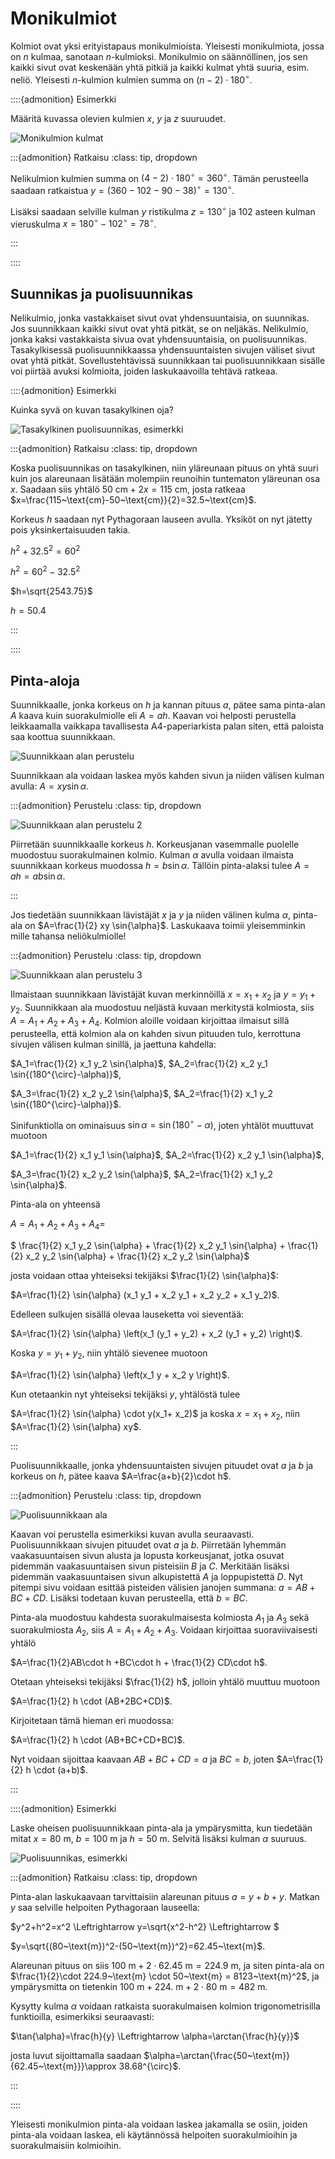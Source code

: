# Monikulmiot

Kolmiot ovat yksi erityistapaus monikulmioista. Yleisesti monikulmiota, jossa on $n$ kulmaa, sanotaan $n$-kulmioksi. Monikulmio on säännöllinen, jos sen kaikki sivut ovat keskenään yhtä pitkiä ja kaikki kulmat yhtä suuria, esim. neliö. Yleisesti $n$-kulmion kulmien summa on $(n-2) \cdot 180^{\circ}$. 

::::{admonition} Esimerkki

Määritä kuvassa olevien kulmien $x$, $y$ ja $z$ suuruudet. 

![Monikulmion kulmat](monikulmio1.png "Monikulmion kulmat, esimerkki")

:::{admonition} Ratkaisu
:class: tip, dropdown

Nelikulmion kulmien summa on $(4-2) \cdot 180^{\circ}=360^{\circ}$. Tämän perusteella saadaan ratkaistua $y=(360-102-90-38)^{\circ}=130^{\circ}$.

Lisäksi saadaan selville kulman $y$ ristikulma $z=130^{\circ}$ ja 102 asteen kulman vieruskulma $x=180^{\circ}-102^{\circ}=78^{\circ}$.

:::

::::

## Suunnikas ja puolisuunnikas

Nelikulmio, jonka vastakkaiset sivut ovat yhdensuuntaisia, on suunnikas. Jos suunnikkaan kaikki sivut ovat yhtä pitkät, se on neljäkäs. Nelikulmio, jonka kaksi vastakkaista sivua ovat yhdensuuntaisia, on puolisuunnikas. Tasakylkisessä puolisuunnikkaassa yhdensuuntaisten sivujen väliset sivut ovat yhtä pitkät. Sovellustehtävissä suunnikkaan tai puolisuunnikkaan sisälle voi piirtää avuksi kolmioita, joiden laskukaavoilla tehtävä ratkeaa.

::::{admonition} Esimerkki

Kuinka syvä on kuvan tasakylkinen oja?

![Tasakylkinen puolisuunnikas, esimerkki](monikulmio2.png "Tasakylkinen puolisuunnikas, esimerkki")

:::{admonition} Ratkaisu
:class: tip, dropdown
 
Koska puolisuunnikas on tasakylkinen, niin yläreunaan pituus on yhtä suuri kuin jos alareunaan lisätään molempiin reunoihin tuntematon yläreunan osa $x$. Saadaan siis yhtälö $50~\text{cm}+2x=115~\text{cm}$, josta ratkeaa $x=\frac{115~\text{cm}-50~\text{cm}}{2}=32.5~\text{cm}$.

Korkeus $h$ saadaan nyt Pythagoraan lauseen avulla. Yksiköt on nyt jätetty pois yksinkertaisuuden takia.

$h^2+32.5^2=60^2$

$h^2=60^2-32.5^2$

$h=\sqrt{2543.75}$

$h=50.4$

:::

::::

## Pinta-aloja

Suunnikkaalle, jonka korkeus on $h$ ja kannan pituus $a$, pätee sama pinta-alan $A$ kaava kuin suorakulmiolle eli $A=ah$. Kaavan voi helposti perustella leikkaamalla vaikkapa tavallisesta A4-paperiarkista palan siten, että paloista saa koottua suunnikkaan.

![Suunnikkaan alan perustelu](suunnikkaan_ala.png "Suunnikkaan alan perustelu")

Suunnikkaan ala voidaan laskea myös kahden sivun ja niiden välisen kulman avulla: $A=xy \sin{\alpha}$.

:::{admonition} Perustelu
:class: tip, dropdown

![Suunnikkaan alan perustelu 2](suunnikkaan_ala2.png "Suunnikkaan alan perustelu, toinen kaava")

Piirretään suunnikkaalle korkeus $h$. Korkeusjanan vasemmalle puolelle muodostuu suorakulmainen kolmio. Kulman $\alpha$ avulla voidaan ilmaista suunnikkaan korkeus muodossa $h=b \sin{\alpha}$. Tällöin pinta-alaksi tulee $A=ah = ab \sin{\alpha}$.

:::

Jos tiedetään suunnikkaan lävistäjät $x$ ja $y$ ja niiden välinen kulma $\alpha$, pinta-ala on $A=\frac{1}{2} xy \sin{\alpha}$. Laskukaava toimii yleisemminkin mille tahansa neliökulmiolle!

:::{admonition} Perustelu
:class: tip, dropdown

![Suunnikkaan alan perustelu 3](ala_lavistajat.png "Suunnikkaan alan perustelu, kolmas kaava")

Ilmaistaan suunnikkaan lävistäjät kuvan merkinnöillä $x=x_1+x_2$ ja $y=y_1+y_2$. Suunnikkaan ala muodostuu neljästä kuvaan merkitystä kolmiosta, siis $A=A_1+A_2+A_3+A_4$. Kolmion aloille voidaan kirjoittaa ilmaisut sillä perusteella, että kolmion ala on kahden sivun pituuden tulo, kerrottuna sivujen välisen kulman sinillä, ja jaettuna kahdella:

$A_1=\frac{1}{2} x_1 y_2 \sin{\alpha}$, $A_2=\frac{1}{2} x_2 y_1 \sin{(180^{\circ}-\alpha)}$,

$A_3=\frac{1}{2} x_2 y_2 \sin{\alpha}$, $A_2=\frac{1}{2} x_1 y_2 \sin{(180^{\circ}-\alpha)}$.

Sinifunktiolla on ominaisuus $\sin{\alpha}=\sin{(180^{\circ}-\alpha)}$, joten yhtälöt muuttuvat muotoon

$A_1=\frac{1}{2} x_1 y_1 \sin{\alpha}$, $A_2=\frac{1}{2} x_2 y_1 \sin{\alpha}$, 

$A_3=\frac{1}{2} x_2 y_2 \sin{\alpha}$, $A_2=\frac{1}{2} x_1 y_2 \sin{\alpha}$.

Pinta-ala on yhteensä 

$A=A_1+A_2+A_3+A_4=$

$ \frac{1}{2} x_1 y_2 \sin{\alpha} + \frac{1}{2} x_2 y_1 \sin{\alpha} + \frac{1}{2} x_2 y_2 \sin{\alpha} + \frac{1}{2} x_2 y_2 \sin{\alpha}$

josta voidaan ottaa yhteiseksi tekijäksi $\frac{1}{2} \sin{\alpha}$:

$A=\frac{1}{2} \sin{\alpha} (x_1 y_1 + x_2 y_1 + x_2 y_2 + x_1 y_2)$.

Edelleen sulkujen sisällä olevaa lauseketta voi sieventää:

$A=\frac{1}{2} \sin{\alpha} \left(x_1 (y_1 + y_2) + x_2 (y_1 + y_2) \right)$.

Koska $y=y_1+y_2$, niin yhtälö sievenee muotoon

$A=\frac{1}{2} \sin{\alpha} \left(x_1 y + x_2 y \right)$.

Kun otetaankin nyt yhteiseksi tekijäksi $y$, yhtälöstä tulee

$A=\frac{1}{2} \sin{\alpha} \cdot y(x_1+ x_2)$ ja koska $x=x_1+x_2$, niin $A=\frac{1}{2} \sin{\alpha} xy$.

:::

Puolisuunnikkaalle, jonka yhdensuuntaisten sivujen pituudet ovat $a$ ja $b$ ja korkeus on $h$, pätee kaava $A=\frac{a+b}{2}\cdot h$.
  
:::{admonition} Perustelu
:class: tip, dropdown

![Puolisuunnikkaan ala](puolisuunnikkaan_ala.png "Puolisuunnikkaan alan perustelu")

Kaavan voi perustella esimerkiksi kuvan avulla seuraavasti. Puolisuunnikkaan sivujen pituudet ovat $a$ ja $b$. Piirretään lyhemmän vaakasuuntaisen sivun alusta ja lopusta korkeusjanat, jotka osuvat pidemmän vaakasuuntaisen sivun pisteisiin $B$ ja $C$. Merkitään lisäksi pidemmän vaakasuuntaisen sivun alkupistettä $A$ ja loppupistettä $D$. Nyt pitempi sivu voidaan esittää pisteiden välisien janojen summana: $a=AB+BC+CD$. Lisäksi todetaan kuvan perusteella, että $b=BC$.

Pinta-ala muodostuu kahdesta suorakulmaisesta kolmiosta $A_1$ ja $A_3$ sekä suorakulmiosta $A_2$, siis $A=A_1+A_2+A_3$. Voidaan kirjoittaa suoraviivaisesti yhtälö

$A=\frac{1}{2}AB\cdot h +BC\cdot h + \frac{1}{2} CD\cdot h$.

Otetaan yhteiseksi tekijäksi $\frac{1}{2} h$, jolloin yhtälö muuttuu muotoon

$A=\frac{1}{2} h \cdot (AB+2BC+CD)$.

Kirjoitetaan tämä hieman eri muodossa:

$A=\frac{1}{2} h \cdot (AB+BC+CD+BC)$.

Nyt voidaan sijoittaa kaavaan $AB+BC+CD=a$ ja $BC=b$, joten $A=\frac{1}{2} h \cdot (a+b)$.

:::

::::{admonition} Esimerkki

Laske oheisen puolisuunnikkaan pinta-ala ja ympärysmitta, kun tiedetään mitat $x=80~\text{m}$, $b=100~\text{m}$ ja $h=50~\text{m}$. Selvitä lisäksi kulman $\alpha$ suuruus.

![Puolisuunnikas, esimerkki](puolisuunnikas_esim.png "Puolisuunnikas, esimerkki")

:::{admonition} Ratkaisu
:class: tip, dropdown

Pinta-alan laskukaavaan tarvittaisiin alareunan pituus $a=y+b+y$. Matkan $y$ saa selville helpoiten Pythagoraan lauseella:

$y^2+h^2=x^2 \Leftrightarrow y=\sqrt{x^2-h^2} \Leftrightarrow  $

$y=\sqrt{(80~\text{m})^2-(50~\text{m})^2}=62.45~\text{m}$.

Alareunan pituus on siis $100~\text{m} + 2 \cdot 62.45~\text{m} = 224.9~\text{m}$, ja siten pinta-ala on $\frac{1}{2}\cdot 224.9~\text{m} \cdot 50~\text{m} = 8123~\text{m}^2$, ja ympärysmitta on tietenkin $100~\text{m}+224.~\text{m}+2\cdot 80~\text{m}=482~\text{m}$.

Kysytty kulma $\alpha$ voidaan ratkaista suorakulmaisen kolmion trigonometrisilla funktioilla, esimerkiksi seuraavasti:

$\tan{\alpha}=\frac{h}{y} \Leftrightarrow \alpha=\arctan{\frac{h}{y}}$ 

josta luvut sijoittamalla saadaan $\alpha=\arctan{\frac{50~\text{m}}{62.45~\text{m}}}\approx 38.68^{\circ}$.

:::

::::
 
Yleisesti monikulmion pinta-ala voidaan laskea jakamalla se osiin, joiden pinta-ala voidaan laskea, eli käytännössä helpoiten suorakulmioihin ja suorakulmaisiin kolmioihin.

